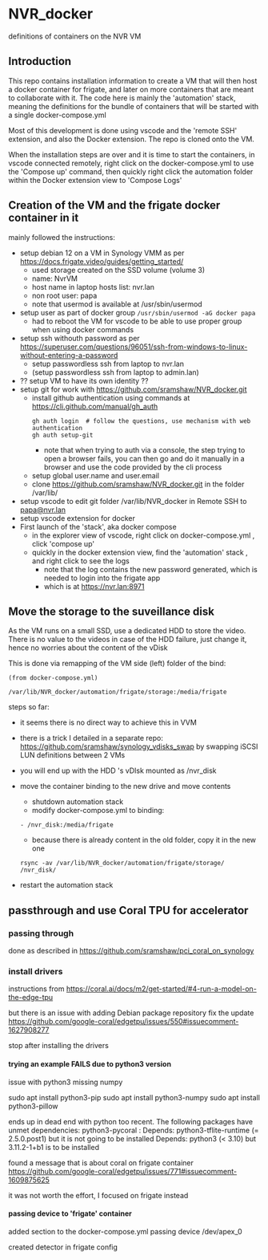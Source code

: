 # NVR_docker
definitions of containers on the NVR VM

## Introduction
This repo contains installation information to create a VM that will then host a docker container for frigate, and later on more containers that are meant to collaborate with it.
The code here is mainly the 'automation' stack, meaning the definitions for the bundle of containers that will be started with a single docker-compose.yml

Most of this development is done using vscode and the 'remote SSH' extension, and also the Docker extension.
The repo is cloned onto the VM.

When the installation steps are over and it is time to start the containers, in vscode connected remotely, right click on the docker-compose.yml to use the 'Compose up' command, then quickly right click the automation folder within the Docker extension view to 'Compose Logs'



## Creation of the VM and the frigate docker container in it
mainly followed the instructions:
- setup debian 12 on a VM in Synology VMM as per https://docs.frigate.video/guides/getting_started/
  - used storage created on the SSD volume (volume 3)
  - name: NvrVM
  - host name in laptop hosts list: nvr.lan
  - non root user: papa
  - note that usermod is available at /usr/sbin/usermod
- setup user as part of docker group
    ```/usr/sbin/usermod -aG docker papa```
  - had to reboot the VM for vscode to be able to use proper group when using docker commands
- setup ssh withouth password as per https://superuser.com/questions/96051/ssh-from-windows-to-linux-without-entering-a-password
  - setup passwordless ssh from laptop to nvr.lan
  - (setup passwordless ssh from laptop to admin.lan)
- ?? setup VM to have its own identity ??
- setup git for work with https://github.com/sramshaw/NVR_docker.git
  - install github authentication using commands at https://cli.github.com/manual/gh_auth
    ``` apt install gh
    gh auth login  # follow the questions, use mechanism with web authentication
    gh auth setup-git
    ```
    - note that when trying to auth via a console, the step trying to open a browser fails, you can then go and do it manually in a browser and use the code provided by the cli process
  - setup global user.name  and user.email
  - clone  https://github.com/sramshaw/NVR_docker.git in the folder /var/lib/
- setup vscode to edit git folder /var/lib/NVR_docker in Remote SSH to papa@nvr.lan
- setup vscode extension for docker
- First launch of the 'stack', aka docker compose
  - in the explorer view of vscode, right click on docker-compose.yml , click 'compose up'
  - quickly in the docker extension view, find the 'automation' stack , and right click to see the logs
    - note that the log contains the new password generated, which is needed to login into the frigate app
    - which is at https://nvr.lan:8971

## Move the storage to the suveillance disk

As the VM runs on a small SSD, use a dedicated HDD to store the video. There is no value to the videos in case of the HDD failure, just change it, hence no worries about the content of the vDisk

This is done via remapping of the VM side (left) folder of the bind:
```
(from docker-compose.yml)

/var/lib/NVR_docker/automation/frigate/storage:/media/frigate
```

steps so far:
- it seems there is no direct way to achieve this in VVM
- there is a trick I detailed in a separate repo: https://github.com/sramshaw/synology_vdisks_swap by swapping iSCSI LUN definitions between 2 VMs
- you will end up with the HDD 's vDIsk mounted as /nvr_disk

- move the container binding to the new drive and move contents
  - shutdown automation stack
  - modify docker-compose.yml to binding:
  ```
  - /nvr_disk:/media/frigate
  ```
  - because there is already content in the old folder, copy it in the new one
  ```
  rsync -av /var/lib/NVR_docker/automation/frigate/storage/ /nvr_disk/
  ```
- restart the automation stack

## passthrough and use Coral TPU for accelerator

### passing through 
done as described in https://github.com/sramshaw/pci_coral_on_synology

### install drivers

instructions from https://coral.ai/docs/m2/get-started/#4-run-a-model-on-the-edge-tpu

but there is an issue with adding Debian package repository
fix the update https://github.com/google-coral/edgetpu/issues/550#issuecomment-1627908277

stop after installing the drivers

#### trying an example FAILS due to python3 version
issue with python3 missing numpy

sudo apt install python3-pip
sudo apt install python3-numpy
sudo apt install python3-pillow

ends up in dead end with python too recent.
The following packages have unmet dependencies:
 python3-pycoral : Depends: python3-tflite-runtime (= 2.5.0.post1) but it is not going to be installed
                   Depends: python3 (< 3.10) but 3.11.2-1+b1 is to be installed

found a message that is about coral on frigate container
https://github.com/google-coral/edgetpu/issues/771#issuecomment-1609875625

it was not worth the effort, I focused on frigate instead

#### passing device to 'frigate' container
added section to the docker-compose.yml
passing device /dev/apex_0

created detector in frigate config
